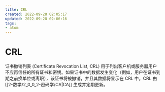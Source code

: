 ```yaml
---
title: CRL
created: 2022-09-28 02:05:17
updated: 2022-09-28 02:06:16
tags: 
- atom
---
```


# CRL

证书撤销列表 (Certificate Revocation List, CRL) 用于列出客户机或服务器用户不应再信任的所有证书和密钥。如果证书中的数据发生变化（例如，用户在证书到期之前换单位或离职），该证书将被撤销，并且其数据将显示在 CRL 中。CRL 由 [[2-数学/2_0_0_2-密码学/CA|CA]] 生成并定期更新。
